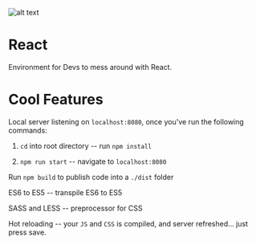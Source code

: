 

![alt text](https://media.giphy.com/media/113ZcqZZZH9AZy/giphy.gif)


# React
 
 Environment for Devs to mess around with React.

# Cool Features

Local server listening on `localhost:8080`, once you've run the following commands:

  1. `cd` into root directory -- run `npm install`
  
  2. `npm run start` -- navigate to `localhost:8080`

  Run `npm build` to publish code into a `./dist` folder

  ES6 to ES5 -- transpile ES6 to ES5
  
  SASS and LESS -- preprocessor for CSS
  
  Hot reloading -- your `JS` and `CSS` is compiled, and server refreshed... just press save.

